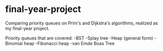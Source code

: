 # final-year-project
Comparing priority queues on Prim's and Dijkstra's algorithms, realized as my final-year project.

Priority queues that are covered:
  -BST
  -Splay tree
  -Heap (general form)
  -Binomial heap
  -Fibonacci heap
  -van Emde Boas Tree

